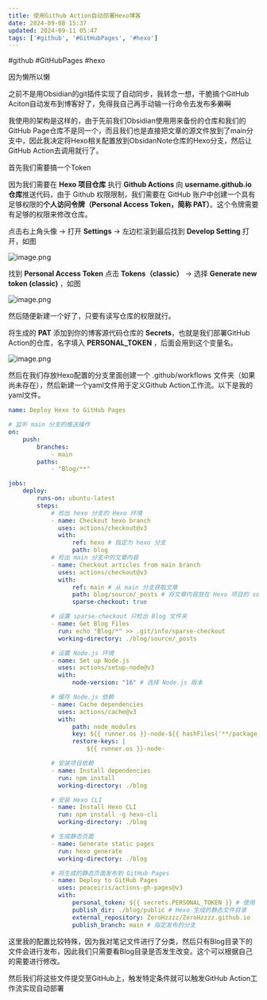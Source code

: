 ```yaml
---
title: 使用Github Action自动部署Hexo博客
date: 2024-09-08 15:37
updated: 2024-09-11 05:47
tags: ['#github', '#GitHubPages', '#hexo']
---
```


#github #GitHubPages #hexo

因为懒所以懒

之前不是用Obsidian的git插件实现了自动同步，我转念一想，干脆搞个GitHub Aciton自动发布到博客好了，免得我自己再手动输一行命令去发布~~多累啊~~

我使用的架构是这样的，由于先前我们Obsidian使用用来备份的仓库和我们的GitHub Page仓库不是同一个，而且我们也是直接把文章的源文件放到了main分支中，因此我决定将Hexo相关配置放到ObsidanNote仓库的Hexo分支，然后让GitHub Action去调用就行了。

首先我们需要搞一个Token

因为我们需要在 **Hexo 项目仓库** 执行 **Github Actions** 向 **username.github.io 仓库**推送代码，由于 Github 权限限制，我们需要在 GitHub 账户中创建一个具有足够权限的**个人访问令牌（Personal Access Token，简称 PAT）**。这个令牌需要有足够的权限来修改仓库。

点击右上角头像 -> 打开 **Settings** -> 左边栏滚到最后找到 **Develop Setting** 打开，如图

![image.png](https://cloud.intro-iu.top:738/d/ThreeBody/ZeroHzzzzPic/202409110537234.png)

找到 **Personal Access Token** 点击 **Tokens（classic）** -> 选择 **Generate new token (classic)** ，如图

![image.png](https://cloud.intro-iu.top:738/d/ThreeBody/ZeroHzzzzPic/202409110538977.png)

然后随便新建一个好了，只要有读写仓库的权限就行。

将生成的 **PAT** 添加到你的博客源代码仓库的 **Secrets**，也就是我们部署GitHub Action的仓库，名字填入 **PERSONAL_TOKEN** ，后面会用到这个变量名。

![image.png](https://cloud.intro-iu.top:738/d/ThreeBody/ZeroHzzzzPic/202409110540172.png)

然后在我们存放Hexo配置的分支里面创建一个 .github/workflows 文件夹（如果尚未存在），然后新建一个yaml文件用于定义Github Action工作流。以下是我的yaml文件。

```yaml
name: Deploy Hexo to GitHub Pages

# 监听 main 分支的推送操作
on:
    push:
        branches:
            - main
        paths:
            - "Blog/**"

jobs:
    deploy:
        runs-on: ubuntu-latest
        steps:
            # 检出 hexo 分支的 Hexo 环境
            - name: Checkout hexo branch
              uses: actions/checkout@v3
              with:
                  ref: hexo # 指定为 hexo 分支
                  path: blog
            # 检出 main 分支中的文章内容
            - name: Checkout articles from main branch
              uses: actions/checkout@v3
              with:
                  ref: main # 从 main 分支获取文章
                  path: blog/source/_posts # 将文章内容放在 Hexo 项目的 source 文件夹
                  sparse-checkout: true

            # 设置 sparse-checkout 只检出 Blog 文件夹
            - name: Get Blog Files
              run: echo "Blog/*" >> .git/info/sparse-checkout
              working-directory: ./blog/source/_posts

            # 设置 Node.js 环境
            - name: Set up Node.js
              uses: actions/setup-node@v3
              with:
                  node-version: "16" # 选择 Node.js 版本

            # 缓存 Node.js 依赖
            - name: Cache dependencies
              uses: actions/cache@v3
              with:
                  path: node_modules
                  key: ${{ runner.os }}-node-${{ hashFiles('**/package-lock.json') }}
                  restore-keys: |
                      ${{ runner.os }}-node-

            # 安装项目依赖
            - name: Install dependencies
              run: npm install
              working-directory: ./blog

            # 安装 Hexo CLI
            - name: Install Hexo CLI
              run: npm install -g hexo-cli
              working-directory: ./blog

            # 生成静态页面
            - name: Generate static pages
              run: hexo generate
              working-directory: ./blog

            # 将生成的静态页面发布到 GitHub Pages
            - name: Deploy to GitHub Pages
              uses: peaceiris/actions-gh-pages@v3
              with:
                  personal_token: ${{ secrets.PERSONAL_TOKEN }} # 使用 GitHub 密钥
                  publish_dir: ./blog/public # Hexo 生成的静态文件目录
                  external_repository: ZeroHzzzz/ZeroHzzzz.github.io
                  publish_branch: main # 指定发布的分支
```

这里我的配置比较特殊，因为我对笔记文件进行了分类，然后只有Blog目录下的文件会进行发布，因此我们只需要看Blog目录是否发生改变。这个可以根据自己的需要进行修改。

然后我们将这些文件提交至GitHub上，触发特定条件就可以触发GitHub Action工作流实现自动部署
